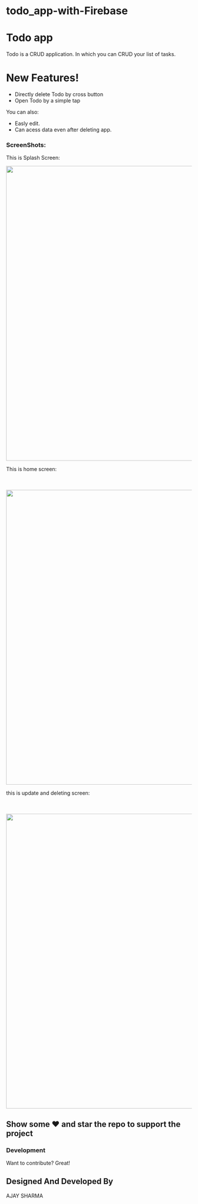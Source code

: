 # todo_app-with-Firebase

# Todo app

Todo is a CRUD application. In which you can CRUD your list of tasks.  

# New Features!

  - Directly delete Todo by cross button
  - Open Todo by a simple tap 


You can also:
  - Easly edit.
  - Can acess data even after deleting app.
  
### ScreenShots:

This is Splash Screen:

<div>
    <img src="https://user-images.githubusercontent.com/53046200/83224677-a47ed600-a19b-11ea-8683-ea6a2d3c2ca2.png"  width="800px"</img> 
</div>




This is home screen:

<br>
<br>
<div>
    <img src="https://user-images.githubusercontent.com/53046200/83224860-10f9d500-a19c-11ea-8c27-e71460a5e329.png"  width="800px"</img> 
</div>


this is update and deleting screen:

<br>
<br>

<div>
    <img src="https://user-images.githubusercontent.com/53046200/83224884-240ca500-a19c-11ea-91fa-5e982349fd9b.png"  width="800px"</img> 
</div>



## Show some ❤️ and star the repo to support the project

### Development

Want to contribute? Great!

Designed And Developed By 
----
AJAY SHARMA


